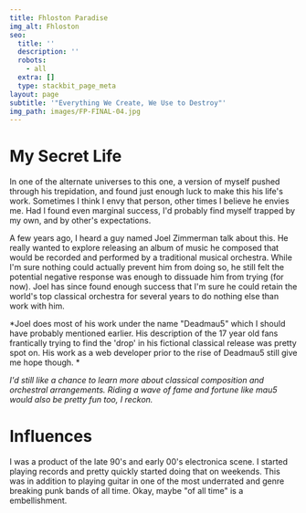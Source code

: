 ```yaml
---
title: Fhloston Paradise
img_alt: Fhloston
seo:
  title: ''
  description: ''
  robots:
    - all
  extra: []
  type: stackbit_page_meta
layout: page
subtitle: '"Everything We Create, We Use to Destroy"'
img_path: images/FP-FINAL-04.jpg
---
```

# My Secret Life

In one of the alternate universes to this one, a version of myself pushed through his trepidation, and found just enough luck to make this his life's work. Sometimes I think I envy that person, other times I believe he envies me. Had I found even marginal success, I'd probably find myself trapped by my own, and by other's expectations. 

A few years ago, I heard a guy named Joel Zimmerman talk about this. He really wanted to explore releasing an album of music he composed that would be recorded and performed by a traditional musical orchestra. While I'm sure nothing could actually prevent him from doing so, he still felt the potential negative response was enough to dissuade him from trying (for now). Joel has since found enough success that I'm sure he could retain the world's top classical orchestra for several years to do nothing else than work with him. 

*Joel does most of his work under the name "Deadmau5" which I should have probably mentioned earlier. His description of the 17 year old fans frantically trying to find the 'drop' in his fictional classical release was pretty spot on. His work as a web developer prior to the rise of Deadmau5 still give me hope though. *

*I'd still like a chance to learn more about classical composition and orchestral arrangements. Riding a wave of fame and fortune like mau5 would also be pretty fun too, I reckon.*

# Influences

I was a product of the late 90's and early 00's electronica scene. I started playing records and pretty quickly started doing that on weekends. This was in addition to playing guitar in one of the most underrated and genre breaking punk bands of all time. Okay, maybe "of all time" is a embellishment. 
